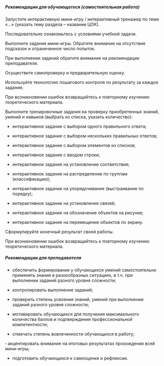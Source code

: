 ##### Рекомендации для обучающегося (самостоятельная работа)
Запустите интерактивную мини-игру / интерактивный тренажер по теме «…» (указать тему раздела – название ЦОК). 

Последовательно ознакомьтесь с условиями учебной задачи. 

Выполните задания мини-игры. Обратите внимание на отсутствие подсказок и ограниченное число попыток.  

При выполнении заданий обратите внимание на рекомендации преподавателя. 

Осуществите самопроверку и предварительную оценку. 

Используйте технологию пошагового контроля по результату за каждое задание. 

При возникновении ошибок возвращайтесь к повторному изучению теоретического материала. 

Выполните тренировочные задания на проверку приобретенных знаний, умений и навыков (выбрать из списка, указать количество):  

- интерактивное задание с выбором одного правильного ответа; 

- интерактивное задание с выбором нескольких правильных ответов; 

- интерактивное задание с выбором элементов из списков; 

- интерактивное задание с вводом строки; 

- интерактивное задание на установление соответствия; 

- интерактивное задание на распределение по группам (классификацию); 

- интерактивное задание на упорядочивание (выстраивание по порядку); 

- интерактивное задание на установление связей; 

- интерактивное задание на обозначение объектов на рисунке; 

- интерактивное задание на перемещение объектов по экрану. 

Сформулируйте конечный результат своей работы. 

При возникновении ошибок возвращайтесь к повторному изучению теоретического материала. 

##### Рекомендации для преподавателя

- обеспечить формирование у обучающихся умений самостоятельно применять знания в разнообразных ситуациях, в т.ч. при выполнении заданий разного уровня сложности; 

- контролировать выполнение заданий; 

- проверить степень усвоения знаний, умений при выполнении заданий разного уровня сложности; 

- мотивировать обучающихся для получения максимального количества баллов и подтверждения профессиональной компетентности; 

- отмечать степень вовлеченности обучающихся в работу; 

- акцентировать внимание на итоговых результатах прохождения всей мини-игры; 

- подготовить обучающихся к самооценке и рефлексии. 